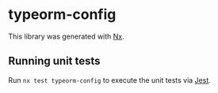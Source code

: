 # typeorm-config

This library was generated with [Nx](https://nx.dev).

## Running unit tests

Run `nx test typeorm-config` to execute the unit tests via [Jest](https://jestjs.io).
